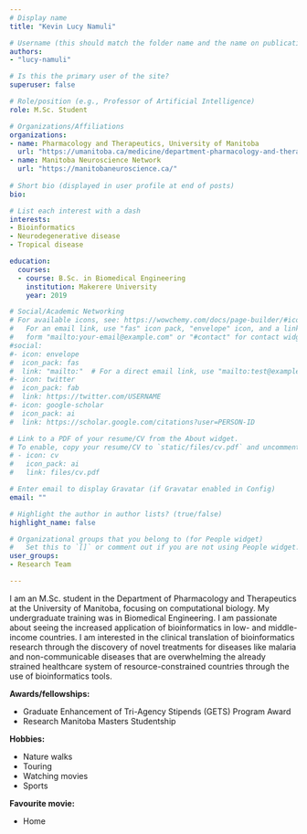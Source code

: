 ```yaml
---
# Display name
title: "Kevin Lucy Namuli"

# Username (this should match the folder name and the name on publications)
authors:
- "lucy-namuli"

# Is this the primary user of the site?
superuser: false

# Role/position (e.g., Professor of Artificial Intelligence)
role: M.Sc. Student

# Organizations/Affiliations
organizations:
- name: Pharmacology and Therapeutics, University of Manitoba
  url: "https://umanitoba.ca/medicine/department-pharmacology-and-therapeutics"
- name: Manitoba Neuroscience Network
  url: "https://manitobaneuroscience.ca/"
  
# Short bio (displayed in user profile at end of posts)
bio: 

# List each interest with a dash
interests:
- Bioinformatics 
- Neurodegenerative disease
- Tropical disease

education:
  courses:
  - course: B.Sc. in Biomedical Engineering
    institution: Makerere University
    year: 2019

# Social/Academic Networking
# For available icons, see: https://wowchemy.com/docs/page-builder/#icons
#   For an email link, use "fas" icon pack, "envelope" icon, and a link in the
#   form "mailto:your-email@example.com" or "#contact" for contact widget.
#social:
#- icon: envelope
#  icon_pack: fas
#  link: "mailto:"  # For a direct email link, use "mailto:test@example.org".
#- icon: twitter
#  icon_pack: fab
#  link: https://twitter.com/USERNAME
#- icon: google-scholar
#  icon_pack: ai
#  link: https://scholar.google.com/citations?user=PERSON-ID

# Link to a PDF of your resume/CV from the About widget.
# To enable, copy your resume/CV to `static/files/cv.pdf` and uncomment the lines below.
# - icon: cv
#   icon_pack: ai
#   link: files/cv.pdf

# Enter email to display Gravatar (if Gravatar enabled in Config)
email: ""

# Highlight the author in author lists? (true/false)
highlight_name: false

# Organizational groups that you belong to (for People widget)
#   Set this to `[]` or comment out if you are not using People widget.
user_groups:
- Research Team

---
```

I am an M.Sc. student in the Department of Pharmacology and Therapeutics at the University of Manitoba, focusing on computational biology. My undergraduate training was in Biomedical Engineering. I am passionate about seeing the increased application of bioinformatics in low- and middle-income countries. I am interested in the clinical translation of bioinformatics research through the discovery of novel treatments for diseases like malaria and non-communicable diseases that are overwhelming the already strained healthcare system of resource-constrained countries through the use of bioinformatics tools.

**Awards/fellowships:**
- Graduate Enhancement of Tri-Agency Stipends (GETS) Program Award
- Research Manitoba Masters Studentship

**Hobbies:**
- Nature walks
- Touring 
- Watching movies 
- Sports

**Favourite movie:** 
- Home 
